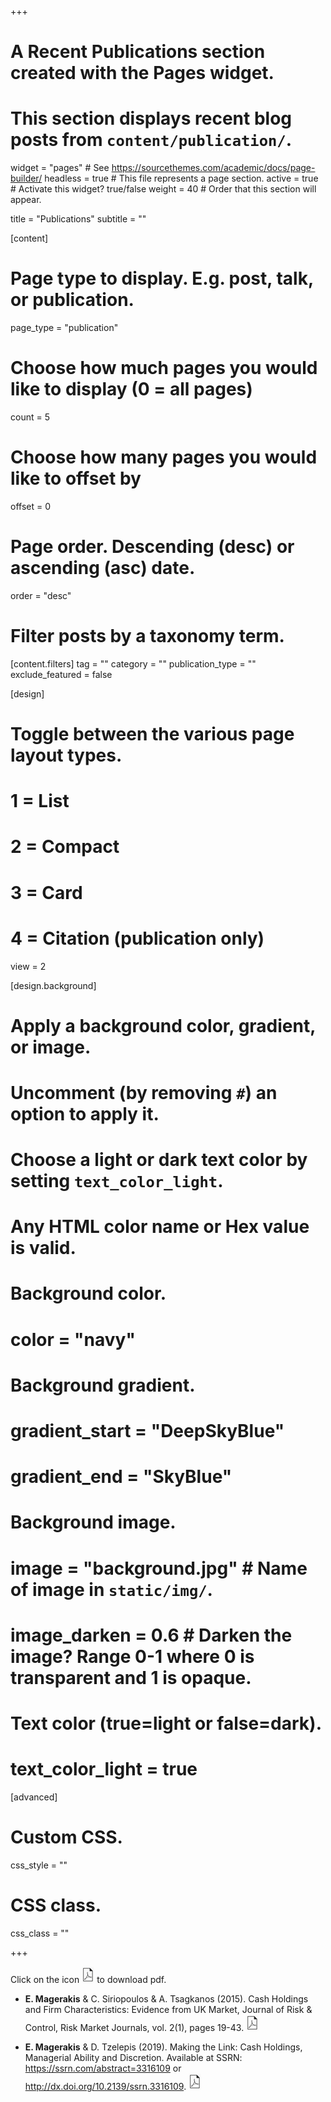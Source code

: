 +++
# A Recent Publications section created with the Pages widget.
# This section displays recent blog posts from `content/publication/`.

widget = "pages"  # See https://sourcethemes.com/academic/docs/page-builder/
headless = true  # This file represents a page section.
active = true  # Activate this widget? true/false
weight = 40  # Order that this section will appear.

title = "Publications"
subtitle = ""

[content]
  # Page type to display. E.g. post, talk, or publication.
  page_type = "publication"
  
  # Choose how much pages you would like to display (0 = all pages)
  count = 5
  
  # Choose how many pages you would like to offset by
  offset = 0

  # Page order. Descending (desc) or ascending (asc) date.
  order = "desc"

  # Filter posts by a taxonomy term.
  [content.filters]
    tag = ""
    category = ""
    publication_type = ""
    exclude_featured = false
  
[design]
  # Toggle between the various page layout types.
  #   1 = List
  #   2 = Compact
  #   3 = Card
  #   4 = Citation (publication only)
  view = 2
  
[design.background]
  # Apply a background color, gradient, or image.
  #   Uncomment (by removing `#`) an option to apply it.
  #   Choose a light or dark text color by setting `text_color_light`.
  #   Any HTML color name or Hex value is valid.
    
  # Background color.
  # color = "navy"
  
  # Background gradient.
  # gradient_start = "DeepSkyBlue"
  # gradient_end = "SkyBlue"
  
  # Background image.
  # image = "background.jpg"  # Name of image in `static/img/`.
  # image_darken = 0.6  # Darken the image? Range 0-1 where 0 is transparent and 1 is opaque.

  # Text color (true=light or false=dark).
  # text_color_light = true  
  
[advanced]
 # Custom CSS. 
 css_style = ""
 
 # CSS class.
 css_class = ""

+++

Click on the icon <img src="img/pdf.png"> to download pdf.

* **E. Magerakis** & C. Siriopoulos & A. Tsagkanos (2015). Cash Holdings and Firm Characteristics: Evidence from UK Market, Journal of Risk & Control, Risk Market Journals, vol. 2(1), pages 19-43. [<img src="img/pdf.png">](http://www.riskmarket.co.uk/jrc/journals-articles/issues/cash-holdings-and-firm-characteristics-evidence-from-uk-market/?download=attachment.pdf)

* **E. Magerakis** & D. Tzelepis (2019). Making the Link: Cash Holdings, Managerial Ability and Discretion. Available at SSRN: https://ssrn.com/abstract=3316109 or http://dx.doi.org/10.2139/ssrn.3316109. [<img src="img/pdf.png">](https://papers.ssrn.com/sol3/Delivery.cfm/SSRN_ID3316109_code2448284.pdf?abstractid=3316109&mirid=1)

